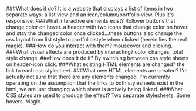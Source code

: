 ###What does it do?
It is a website that displays a list of items in two separate ways: a list view and an icon/column/portfolio view.  Plus it's responsive.
###What interactive elements exist?
Rollover buttons that change color on hover.  a header with two icons that change color on hover, and stay the changed color once clicked...these buttons also change the css layout from list style to portfolio style when clicked (herein lies the real magic).
###How do you interact with them?
mouseover and clicking.
###What visual effects are produced by interacting?
color changes, total style change.
###How does it do it?
By switching between css style sheets on header-icon click.
###What existing HTML elements are changed?
the link to each css stylesheet.
###What new HTML elements are created?
I'm actually not sure that there are any elements changed.  I'm currently operating on the assumption that the links to both stylesheets exist in the html, we are just changing which sheet is actively being linked.
###What CSS styles are used to produce the effect?
Two separate stylesheets.  Some hovers.  Magic.

